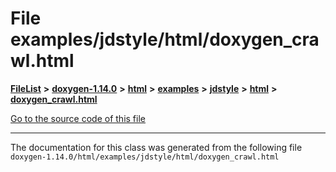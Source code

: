 

# File examples/jdstyle/html/doxygen\_crawl.html



[**FileList**](files.md) **>** [**doxygen-1.14.0**](dir_9d5bad020669189c90cda983471be5d0.md) **>** [**html**](dir_05d1fd8a7cdd04f638f8b23196de02e2.md) **>** [**examples**](dir_aa52e73a32d193037813a53dcfe817b6.md) **>** [**jdstyle**](dir_9e51e81487284a2b66603cb7991333dd.md) **>** [**html**](dir_54a6b09928303b2033b0bbcf7cd1e991.md) **>** [**doxygen\_crawl.html**](examples_2jdstyle_2html_2doxygen__crawl_8html.md)

[Go to the source code of this file](examples_2jdstyle_2html_2doxygen__crawl_8html_source.md)





































































------------------------------
The documentation for this class was generated from the following file `doxygen-1.14.0/html/examples/jdstyle/html/doxygen_crawl.html`

